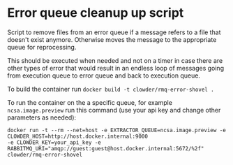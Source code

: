 Error queue cleanup up script
=============================

Script to remove files from an error queue if a message refers to a file that doesn't exist anymore. Otherwise moves the
message to the appropriate queue for reprocessing.

This should be executed when needed and not on a timer in case there are other types of error that would result in an
endless loop of messages going from execution queue to error queue and back to execution queue.

To build the container run `docker build -t clowder/rmq-error-shovel .`

To run the container on the a specific queue, for example `ncsa.image.preview` run this command (use your api key and 
change other parameters as needed):

```
docker run -t --rm --net=host -e EXTRACTOR_QUEUE=ncsa.image.preview -e CLOWDER_HOST=http://host.docker.internal:9000 
-e CLOWDER_KEY=your_api_key -e RABBITMQ_URI="amqp://guest:guest@host.docker.internal:5672/%2f" 
clowder/rmq-error-shovel
``` 
